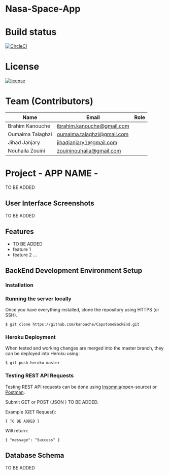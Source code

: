 # Nasa-Space-App

# Build status
[![CircleCI](https://circleci.com/gh/kanouche/CapstoneBackEnd/tree/Continuous_Integration.svg?style=svg&circle-token=518a3b4bbc5e6e1aafbd52782cb91cff87b74cc9)](https://circleci.com/gh/kanouche/CapstoneBackEnd/tree/Continuous_Integration)

# License
[![license](https://img.shields.io/badge/Licence-1.0-9cf)](https://github.com/kanouche/CapstoneFrontEnd/blob/master/Licence.md)

# Team (Contributors)
| Name                   | Email               |Role                 |
|------------------------|---------------------|---------------------|
| Brahim Kanouche        | ibrahim.kanouche@gmail.com |      |
| Oumaima Talaghzi        | oumaima.talaghzi@gmail.com |       |
| Jihad Janjary                | jihadjanjary1@gmail.com   |       |
| Nouhaila Zouini               | zouininouhaila@gmail.com   |       |

# Project - APP NAME -

TO BE ADDED 

## User Interface Screenshots

TO BE ADDED

## Features
* TO BE ADDED
* feature 1
* feature 2 ...

## BackEnd Development Environment Setup 

### Installation

### Running the server locally

Once you have everything installed, clone the repository using HTTPS (or SSH).

`$ git clone https://github.com/kanouche/CapstoneBackEnd.git`

### Heroku Deployment

When tested and working changes are merged into the master branch, they can be deployed into Heroku using:

`$ git push heroku master`

### Testing REST API Requests

Testing REST API requests can be done using [Insomnia](https://insomnia.rest/download/#mac)(open-source) or [Postman](https://www.getpostman.com/downloads/).

Submit GET or POST (JSON ) TO BE ADDED.

Example (GET Request):

`
{
		TO BE ADDED
}
`

Will return:

`
{
  "message": "Success"
}
`
## Database Schema

TO BE ADDED

